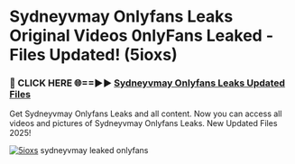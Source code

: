 # Sydneyvmay Onlyfans Leaks Original Videos 0nlyFans Leaked - Files Updated! (5ioxs)

<h3>🔴 CLICK HERE 🌐==►► <a href="https://tinyurl.com/ms9xzufz" rel="nofollow">Sydneyvmay Onlyfans Leaks Updated Files</a></h3>

Get Sydneyvmay Onlyfans Leaks and all content. Now you can access all videos and pictures of Sydneyvmay Onlyfans Leaks. New Updated Files 2025!

[![5ioxs](https://i.imgur.com/ppqm5kG.gif)](https://tinyurl.com/ms9xzufz)
sydneyvmay leaked onlyfans